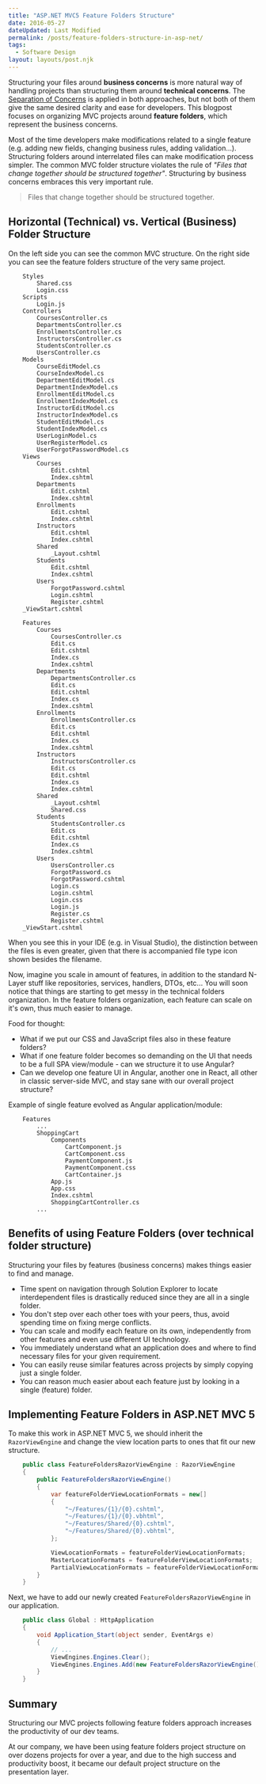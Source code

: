 ```yaml
---
title: "ASP.NET MVC5 Feature Folders Structure"
date: 2016-05-27
dateUpdated: Last Modified
permalink: /posts/feature-folders-structure-in-asp-net/
tags:
  - Software Design
layout: layouts/post.njk
---
```


Structuring your files around **business concerns** is more natural way of handling projects than structuring them around **technical concerns**. The [Separation of Concerns](https://en.wikipedia.org/wiki/Separation_of_concerns) is applied in both approaches, but not both of them give the same desired clarity and ease for developers. This blogpost focuses on organizing MVC projects around **feature folders**, which represent the business concerns.<!--excerpt-->

Most of the time developers make modifications related to a single feature (e.g. adding new fields, changing business rules, adding validation...). Structuring folders around interrelated files can make modification process simpler. The common MVC folder structure violates the rule of *"Files that change together should be structured together"*. Structuring by business concerns embraces this very important rule.

> Files that change together should be structured together.

## Horizontal (Technical) vs. Vertical (Business) Folder Structure

On the left side you can see the common MVC structure. On the right side you can see the feature folders structure of the very same project.

```plaintext
    Styles
        Shared.css
        Login.css
    Scripts
        Login.js
    Controllers
        CoursesController.cs
        DepartmentsController.cs
        EnrollmentsController.cs
        InstructorsController.cs
        StudentsController.cs
        UsersController.cs
    Models  
        CourseEditModel.cs
        CourseIndexModel.cs
        DepartmentEditModel.cs
        DepartmentIndexModel.cs
        EnrollmentEditModel.cs
        EnrollmentIndexModel.cs
        InstructorEditModel.cs
        InstructorIndexModel.cs
        StudentEditModel.cs
        StudentIndexModel.cs
        UserLoginModel.cs
        UserRegisterModel.cs
        UserForgotPasswordModel.cs
    Views
        Courses
            Edit.cshtml
            Index.cshtml
        Departments
            Edit.cshtml
            Index.cshtml
        Enrollments
            Edit.cshtml
            Index.cshtml
        Instructors
            Edit.cshtml
            Index.cshtml
        Shared
            _Layout.cshtml
        Students
            Edit.cshtml
            Index.cshtml
        Users
            ForgotPassword.cshtml
            Login.cshtml
            Register.cshtml
    _ViewStart.cshtml
```

<div style=""></div>

```plaintext
    Features
        Courses
            CoursesController.cs
            Edit.cs
            Edit.cshtml
            Index.cs
            Index.cshtml
        Departments
            DepartmentsController.cs
            Edit.cs
            Edit.cshtml
            Index.cs
            Index.cshtml
        Enrollments
            EnrollmentsController.cs
            Edit.cs
            Edit.cshtml
            Index.cs
            Index.cshtml
        Instructors
            InstructorsController.cs
            Edit.cs
            Edit.cshtml
            Index.cs
            Index.cshtml
        Shared
            _Layout.cshtml
            Shared.css
        Students
            StudentsController.cs
            Edit.cs
            Edit.cshtml
            Index.cs
            Index.cshtml
        Users
            UsersController.cs
            ForgotPassword.cs
            ForgotPassword.cshtml
            Login.cs
            Login.cshtml
            Login.css
            Login.js
            Register.cs
            Register.cshtml
    _ViewStart.cshtml
```

When you see this in your IDE (e.g. in Visual Studio), the distinction between the files is even greater, given that there is accompanied file type icon shown besides the filename.

Now, imagine you scale in amount of features, in addition to the standard N-Layer stuff like repositories, services, handlers, DTOs, etc... You will soon notice that things are starting to get messy in the technical folders organization. In the feature folders organization, each feature can scale on it's own, thus much easier to manage.

Food for thought:

- What if we put our CSS and JavaScript files also in these feature folders?
- What if one feature folder becomes so demanding on the UI that needs to be a full SPA view/module - can we structure it to use Angular?
- Can we develop one feature UI in Angular, another one in React, all other in classic server-side MVC, and stay sane with our overall project structure?

Example of single feature evolved as Angular application/module:

```plaintext
    Features
        ...
        ShoppingCart
            Components
                CartComponent.js
                CartComponent.css
                PaymentComponent.js
                PaymentComponent.css
                CartContainer.js
            App.js
            App.css
            Index.cshtml
            ShoppingCartController.cs
        ...
```

## Benefits of using Feature Folders (over technical folder structure)

Structuring your files by features (business concerns) makes things easier to find and manage.

- Time spent on navigation through Solution Explorer to locate interdependent files is drastically reduced since they are all in a single folder.
- You don't step over each other toes with your peers, thus, avoid spending time on fixing merge conflicts.
- You can scale and modify each feature on its own, independently from other features and even use different UI technology.
- You immediately understand what an application does and where to find necessary files for your given requirement.
- You can easily reuse similar features across projects by simply copying just a single folder.
- You can reason much easier about each feature just by looking in a single (feature) folder.

## Implementing Feature Folders in ASP.NET MVC 5

To make this work in ASP.NET MVC 5, we should inherit the ``RazorViewEngine`` and change the view location parts to ones that fit our new structure.

```csharp
    public class FeatureFoldersRazorViewEngine : RazorViewEngine
    {
        public FeatureFoldersRazorViewEngine()
        {
            var featureFolderViewLocationFormats = new[]
            {
                "~/Features/{1}/{0}.cshtml",
                "~/Features/{1}/{0}.vbhtml",
                "~/Features/Shared/{0}.cshtml",
                "~/Features/Shared/{0}.vbhtml",
            };

            ViewLocationFormats = featureFolderViewLocationFormats;
            MasterLocationFormats = featureFolderViewLocationFormats;
            PartialViewLocationFormats = featureFolderViewLocationFormats;
        }
    }
```

Next, we have to add our newly created ``FeatureFoldersRazorViewEngine`` in our application.

```csharp
    public class Global : HttpApplication
    {
        void Application_Start(object sender, EventArgs e)
        {
            // ...
            ViewEngines.Engines.Clear();
            ViewEngines.Engines.Add(new FeatureFoldersRazorViewEngine());
        }
    }
```

## Summary

Structuring our MVC projects following feature folders approach increases the productivity of our dev teams.

At our company, we have been using feature folders project structure on over dozens projects for over a year, and due to the high success and productivity boost, it became our default project structure on the presentation layer.
